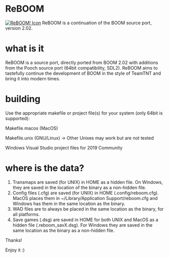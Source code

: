 # ReBOOM
[![ReBOOM! Icon](https://github.com/atsb/ReBOOM/blob/master/Reboom.png)](https://github.com/atsb/ReBOOM)
ReBOOM is a continuation of the BOOM source port, version 2.02.

# what is it
ReBOOM is a source port, directly ported from BOOM 2.02 with additions from the Pooch source port (64bit compatibility, SDL2).  ReBOOM aims to tastefully continue the development of BOOM in the
style of TeamTNT and bring it into modern times.

# building
Use the appropriate makefile or project file(s) for your system (only 64bit is supported):

Makefile.macos (MacOS)

Makefile.unix (GNU/Linux) -> Other Unixes may work but are not tested

Windows Visual Studio project files for 2019 Community

# where is the data?

1. Transmaps are saved (for UNIX) in HOME as a hidden file.  On Windows, they are saved in the location of the binary as a non-hidden file.
2. Config files (.cfg) are saved (for UNIX) in HOME (.config/reboom.cfg).  MacOS places them in ~/Library/Application Support/reboom.cfg and Windows has them in the same location as the binary.
3. WAD files are to always be placed in the same location as the binary, for all platforms.
4. Save games (.dsg) are saved in HOME for both UNIX and MacOS as a hidden file (.reboom_savX.dsg).  For Windows they are saved in the same location as the binary as a non-hidden file.

Thanks!

Enjoy it :)

